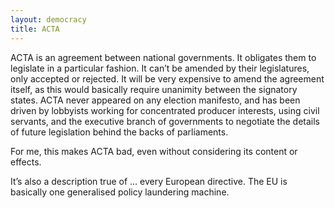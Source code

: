 ```yaml
---
layout: democracy
title: ACTA
---
```


ACTA is an agreement between national governments. It obligates them
to legislate in a particular fashion. It can’t be amended by their
legislatures, only accepted or rejected. It will be very expensive to
amend the agreement itself, as this would basically require unanimity
between the signatory states. ACTA never appeared on any election
manifesto, and has been driven by lobbyists working for concentrated
producer interests, using civil servants, and the executive branch of
governments to negotiate the details of future legislation behind the
backs of parliaments.

For me, this makes ACTA bad, even without considering its content or
effects.

It’s also a description true of … every European directive. The EU is
basically one generalised policy laundering machine.
